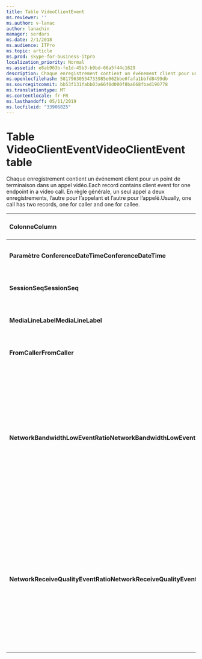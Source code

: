 ```yaml
---
title: Table VideoClientEvent
ms.reviewer: ''
ms.author: v-lanac
author: lanachin
manager: serdars
ms.date: 2/1/2018
ms.audience: ITPro
ms.topic: article
ms.prod: skype-for-business-itpro
localization_priority: Normal
ms.assetid: e8ab963b-fe1d-45b3-b9bd-66a5f44c1629
description: Chaque enregistrement contient un événement client pour un point de terminaison dans un appel vidéo. En règle générale, un seul appel a deux enregistrements, l’autre pour l’appelant et l’autre pour l’appelé.
ms.openlocfilehash: 58179630534733985e062bbe0fafa1bbfd8499db
ms.sourcegitcommit: bb53f131fabb03a66f0d000f8ba668fbad190778
ms.translationtype: MT
ms.contentlocale: fr-FR
ms.lasthandoff: 05/11/2019
ms.locfileid: "33906825"
---
```

# <a name="videoclientevent-table"></a><span data-ttu-id="b7423-104">Table VideoClientEvent</span><span class="sxs-lookup"><span data-stu-id="b7423-104">VideoClientEvent table</span></span>
 
<span data-ttu-id="b7423-105">Chaque enregistrement contient un événement client pour un point de terminaison dans un appel vidéo.</span><span class="sxs-lookup"><span data-stu-id="b7423-105">Each record contains client event for one endpoint in a video call.</span></span> <span data-ttu-id="b7423-106">En règle générale, un seul appel a deux enregistrements, l’autre pour l’appelant et l’autre pour l’appelé.</span><span class="sxs-lookup"><span data-stu-id="b7423-106">Usually, one call has two records, one for caller and one for callee.</span></span>
  
|<span data-ttu-id="b7423-107">**Colonne**</span><span class="sxs-lookup"><span data-stu-id="b7423-107">**Column**</span></span>|<span data-ttu-id="b7423-108">**Type de données**</span><span class="sxs-lookup"><span data-stu-id="b7423-108">**Data Type**</span></span>|<span data-ttu-id="b7423-109">**Clé/Index**</span><span class="sxs-lookup"><span data-stu-id="b7423-109">**Key/Index**</span></span>|<span data-ttu-id="b7423-110">**Détails**</span><span class="sxs-lookup"><span data-stu-id="b7423-110">**Details**</span></span>|
|:-----|:-----|:-----|:-----|
|<span data-ttu-id="b7423-111">**Paramètre ConferenceDateTime**</span><span class="sxs-lookup"><span data-stu-id="b7423-111">**ConferenceDateTime**</span></span> <br/> |<span data-ttu-id="b7423-112">DateHeure</span><span class="sxs-lookup"><span data-stu-id="b7423-112">datetime</span></span>  <br/> |<span data-ttu-id="b7423-113">Principal</span><span class="sxs-lookup"><span data-stu-id="b7423-113">Primary</span></span>  <br/> |<span data-ttu-id="b7423-114">Référencé depuis la [MediaLine table](medialine-0.md).</span><span class="sxs-lookup"><span data-stu-id="b7423-114">Referenced from the [MediaLine table](medialine-0.md).</span></span>  <br/> |
|<span data-ttu-id="b7423-115">**SessionSeq**</span><span class="sxs-lookup"><span data-stu-id="b7423-115">**SessionSeq**</span></span> <br/> |<span data-ttu-id="b7423-116">int</span><span class="sxs-lookup"><span data-stu-id="b7423-116">int</span></span>  <br/> |<span data-ttu-id="b7423-117">Principal</span><span class="sxs-lookup"><span data-stu-id="b7423-117">Primary</span></span>  <br/> |<span data-ttu-id="b7423-118">Référencé depuis la [MediaLine table](medialine-0.md).</span><span class="sxs-lookup"><span data-stu-id="b7423-118">Referenced from the [MediaLine table](medialine-0.md).</span></span>  <br/> |
|<span data-ttu-id="b7423-119">**MediaLineLabel**</span><span class="sxs-lookup"><span data-stu-id="b7423-119">**MediaLineLabel**</span></span> <br/> |<span data-ttu-id="b7423-120">tinyint</span><span class="sxs-lookup"><span data-stu-id="b7423-120">tinyint</span></span>  <br/> |<span data-ttu-id="b7423-121">Principal</span><span class="sxs-lookup"><span data-stu-id="b7423-121">Primary</span></span>  <br/> |<span data-ttu-id="b7423-122">Référencé depuis la [MediaLine table](medialine-0.md).</span><span class="sxs-lookup"><span data-stu-id="b7423-122">Referenced from the [MediaLine table](medialine-0.md).</span></span>  <br/> |
|<span data-ttu-id="b7423-123">**FromCaller**</span><span class="sxs-lookup"><span data-stu-id="b7423-123">**FromCaller**</span></span> <br/> |<span data-ttu-id="b7423-124">bit</span><span class="sxs-lookup"><span data-stu-id="b7423-124">bit</span></span>  <br/> |<span data-ttu-id="b7423-125">Principal</span><span class="sxs-lookup"><span data-stu-id="b7423-125">Primary</span></span>  <br/> |<span data-ttu-id="b7423-126">0 : données de l’appelé</span><span class="sxs-lookup"><span data-stu-id="b7423-126">0: Callee's data</span></span>  <br/> <span data-ttu-id="b7423-127">1 : données de l’appelant</span><span class="sxs-lookup"><span data-stu-id="b7423-127">1: Caller's data</span></span>  <br/> |
|<span data-ttu-id="b7423-128">**NetworkBandwidthLowEventRatio**</span><span class="sxs-lookup"><span data-stu-id="b7423-128">**NetworkBandwidthLowEventRatio**</span></span> <br/> || <br/> |<span data-ttu-id="b7423-129">Pourcentage de la session qu'a été déclenché l’événement LowBandwidth pour l’état « Incorrect ».</span><span class="sxs-lookup"><span data-stu-id="b7423-129">Percentage of session the LowBandwidth event was fired for 'Bad' state.</span></span> <span data-ttu-id="b7423-130">La bande passante disponible est insuffisante pour une expérience vocale acceptable.</span><span class="sxs-lookup"><span data-stu-id="b7423-130">The available bandwidth is insufficient for an acceptable voice experience.</span></span>  <br/> |
|<span data-ttu-id="b7423-131">**NetworkReceiveQualityEventRatio**</span><span class="sxs-lookup"><span data-stu-id="b7423-131">**NetworkReceiveQualityEventRatio**</span></span> <br/> || <br/> |<span data-ttu-id="b7423-132">Pourcentage de session de que l’événement ReceiveSendQuality a été déclenché pour l’état « Incorrect ».</span><span class="sxs-lookup"><span data-stu-id="b7423-132">Percentage of session the ReceiveSendQuality event was fired for 'Bad' state.</span></span>  <br/> <span data-ttu-id="b7423-133">Qualité du réseau en termes de perte de gigue ou de paquets est lourde et a un impact sur la qualité de l’audio reçu.</span><span class="sxs-lookup"><span data-stu-id="b7423-133">Network quality in terms of jitter or packet loss is severe and impacts the quality of audio being received.</span></span>  <br/> |
   

